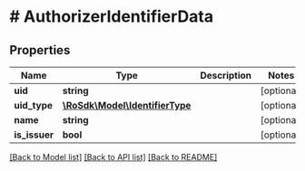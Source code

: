 # # AuthorizerIdentifierData

## Properties

Name | Type | Description | Notes
------------ | ------------- | ------------- | -------------
**uid** | **string** |  | [optional]
**uid_type** | [**\RoSdk\Model\IdentifierType**](IdentifierType.md) |  | [optional]
**name** | **string** |  | [optional]
**is_issuer** | **bool** |  | [optional]

[[Back to Model list]](../../README.md#models) [[Back to API list]](../../README.md#endpoints) [[Back to README]](../../README.md)
